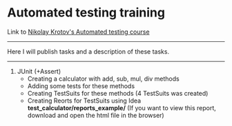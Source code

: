 # Automated testing training
Link to <a href="https://vk.com/qakrotov" target="_blank">Nikolay Krotov's Automated testing course</a>

---

Here I will publish tasks and a description of these tasks.

---

1. JUnit (+Assert)
   * Creating a calculator with add, sub, mul, div methods
   * Adding some tests for these methods
   * Creating TestSuits for these methods (4 TestSuits was created)
   * Creating Reorts for TestSuits using Idea **test_calculator/reports_example/** (If you want to view this report, download and open the html file in the browser)
